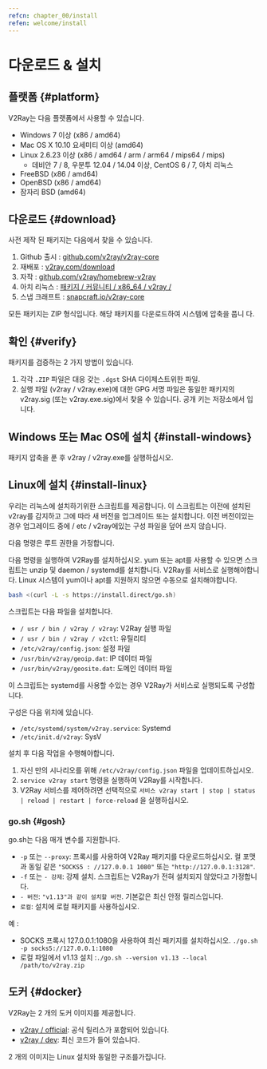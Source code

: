 ```yaml
---
refcn: chapter_00/install
refen: welcome/install
---
```

# 다운로드 & 설치

## 플랫폼 {#platform}

V2Ray는 다음 플랫폼에서 사용할 수 있습니다.

* Windows 7 이상 (x86 / amd64)
* Mac OS X 10.10 요세미티 이상 (amd64)
* Linux 2.6.23 이상 (x86 / amd64 / arm / arm64 / mips64 / mips) 
  * 데비안 7 / 8, 우분투 12.04 / 14.04 이상, CentOS 6 / 7, 아치 리눅스
* FreeBSD (x86 / amd64)
* OpenBSD (x86 / amd64)
* 잠자리 BSD (amd64)

## 다운로드 {#download}

사전 제작 된 패키지는 다음에서 찾을 수 있습니다.

1. Github 출시 : [github.com/v2ray/v2ray-core](https://github.com/v2ray/v2ray-core/releases)
2. 재배포 : [v2ray.com/download](https://www.v2ray.com/download/)
3. 자작 : [github.com/v2ray/homebrew-v2ray](https://github.com/v2ray/homebrew-v2ray)
4. 아치 리눅스 : [패키지 / 커뮤니티 / x86_64 / v2ray /](https://www.archlinux.org/packages/community/x86_64/v2ray/)
5. 스냅 크래프트 : [snapcraft.io/v2ray-core](https://snapcraft.io/v2ray-core)

모든 패키지는 ZIP 형식입니다. 해당 패키지를 다운로드하여 시스템에 압축을 풉니 다.

## 확인 {#verify}

패키지를 검증하는 2 가지 방법이 있습니다.

1. 각각 `.ZIP` 파일은 대응 갖는 `.dgst` SHA 다이제스트위한 파일.
2. 실행 파일 (v2ray / v2ray.exe)에 대한 GPG 서명 파일은 동일한 패키지의 v2ray.sig (또는 v2ray.exe.sig)에서 찾을 수 있습니다. 공개 키는 저장소</a>에서 입니다.</li> </ol> 
  
  ## Windows 또는 Mac OS에 설치 {#install-windows}
  
  패키지 압축을 푼 후 v2ray / v2ray.exe를 실행하십시오.
  
  ## Linux에 설치 {#install-linux}
  
  우리는 리눅스에 설치하기위한 스크립트를 제공합니다. 이 스크립트는 이전에 설치된 v2ray를 감지하고 그에 따라 새 버전을 업그레이드 또는 설치합니다. 이전 버전이있는 경우 업그레이드 중에 / etc / v2ray에있는 구성 파일을 덮어 쓰지 않습니다.
  
  다음 명령은 루트 권한을 가정합니다.
  
  다음 명령을 실행하여 V2Ray를 설치하십시오. yum 또는 apt를 사용할 수 있으면 스크립트는 unzip 및 daemon / systemd를 설치합니다. V2Ray를 서비스로 실행해야합니다. Linux 시스템이 yum이나 apt를 지원하지 않으면 수동으로 설치해야합니다.
  
  ```bash
  bash <(curl -L -s https://install.direct/go.sh)
  ```
  
  스크립트는 다음 파일을 설치합니다.
  
  * `/ usr / bin / v2ray / v2ray`: V2Ray 실행 파일
  * `/ usr / bin / v2ray / v2ctl`: 유틸리티
  * `/etc/v2ray/config.json`: 설정 파일
  * `/usr/bin/v2ray/geoip.dat`: IP 데이터 파일
  * `/usr/bin/v2ray/geosite.dat`: 도메인 데이터 파일
  
  이 스크립트는 systemd를 사용할 수있는 경우 V2Ray가 서비스로 실행되도록 구성합니다.
  
  구성은 다음 위치에 있습니다.
  
  * `/etc/systemd/system/v2ray.service`: Systemd
  * `/etc/init.d/v2ray`: SysV
  
  설치 후 다음 작업을 수행해야합니다.
  
  1. 자신 만의 시나리오를 위해 `/etc/v2ray/config.json` 파일을 업데이트하십시오.
  2. `service v2ray start` 명령을 실행하여 V2Ray를 시작합니다.
  3. V2Ray 서비스를 제어하려면 선택적으로 `서비스 v2ray start | stop | status | reload | restart | force-reload` 을 실행하십시오.
  
  ### go.sh {#gosh}
  
  go.sh는 다음 매개 변수를 지원합니다.
  
  * `-p` 또는 `--proxy`: 프록시를 사용하여 V2Ray 패키지를 다운로드하십시오. 컬 포맷과 동일 같은 `"SOCKS5 : //127.0.0.1 1080"` 또는 `"http://127.0.0.1:3128"`.
  * `-f` 또는 `- 강제`: 강제 설치. 스크립트는 V2Ray가 전혀 설치되지 않았다고 가정합니다.
  * `- 버전`: `"v1.13"과 같이 설치할 버전`. 기본값은 최신 안정 릴리스입니다.
  * `로컬`: 설치에 로컬 패키지를 사용하십시오.
  
  예 :
  
  * SOCKS 프록시 127.0.0.1:1080을 사용하여 최신 패키지를 설치하십시오. ```./go.sh -p socks5://127.0.0.1:1080```
  * 로컬 파일에서 v1.13 설치 :```./go.sh --version v1.13 --local /path/to/v2ray.zip```
  
  ## 도커 {#docker}
  
  V2Ray는 2 개의 도커 이미지를 제공합니다.
  
  * [v2ray / official](https://hub.docker.com/r/v2ray/official/): 공식 릴리스가 포함되어 있습니다.
  * [v2ray / dev](https://hub.docker.com/r/v2ray/dev/): 최신 코드가 들어 있습니다.
  
  2 개의 이미지는 Linux 설치와 동일한 구조를가집니다.